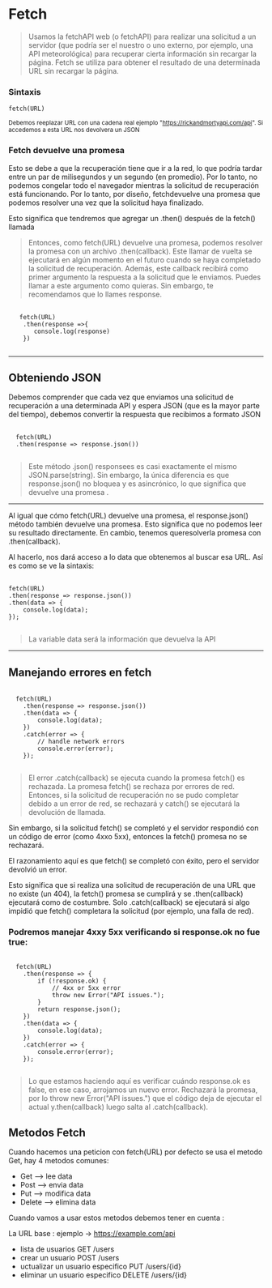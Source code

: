 

# Fetch
> Usamos la fetchAPI web (o fetchAPI) para realizar una solicitud a un servidor (que podría ser el nuestro o uno externo, por ejemplo, una API meteorológica) para recuperar cierta información sin recargar la página.
> Fetch se utiliza para obtener el resultado de una determinada URL sin recargar la página.


### Sintaxis
`fetch(URL)`

<small>Debemos reeplazar URL con una cadena real ejemplo "https://rickandmortyapi.com/api". Si accedemos a esta URL nos devolvera un JSON </small>

### Fetch devuelve una promesa
Esto se debe a que la recuperación tiene que ir a la red, lo que podría tardar entre un par de milisegundos y un segundo (en promedio). Por lo tanto, no podemos congelar todo el navegador mientras la solicitud de recuperación está funcionando.
Por lo tanto, por diseño, fetchdevuelve una promesa que podemos resolver una vez que la solicitud haya finalizado.

Esto significa que tendremos que agregar un .then() después de la fetch() llamada
> Entonces, como fetch(URL) devuelve una promesa, podemos resolver la promesa con un archivo .then(callback). Este llamar de vuelta se ejecutará en algún momento en el futuro cuando se haya completado la solicitud de recuperación.
Además, este callback recibirá como primer argumento la respuesta a la solicitud que le enviamos. Puedes llamar a este argumento como quieras. Sin embargo, te recomendamos que lo llames response.

<pre>
 <code>
   fetch(URL)
    .then(response =>{
       console.log(response)
    })
 </code>
</pre> 
*** 
## Obteniendo JSON
Debemos comprender que cada vez que enviamos una solicitud de recuperación a una determinada API y espera JSON (que es la mayor parte del tiempo), debemos convertir la respuesta que recibimos a formato JSON
<pre>
 <code>
  fetch(URL)
  .then(response => response.json())
 </code>
</pre>
> Este método .json() responsees es casi exactamente el mismo JSON.parse(string). Sin embargo, la única diferencia es que response.json() no bloquea y es asincrónico, lo que significa que devuelve una promesa .
***
Al igual que cómo fetch(URL) devuelve una promesa, el response.json() método también devuelve una promesa. Esto significa que no podemos leer su resultado directamente. En cambio, tenemos queresolverla promesa con .then(callback).

Al hacerlo, nos dará acceso a lo data que obtenemos al buscar esa URL. Así es como se ve la sintaxis:
<pre>
 <code>
fetch(URL)
.then(response => response.json())
.then(data => {
    console.log(data);
});
 </code>
</pre>
> La variable data será la información que devuelva la API
***
## Manejando errores en fetch
<pre>
 <code>
  fetch(URL)
    .then(response => response.json())
    .then(data => {
        console.log(data);
    })
    .catch(error => {
        // handle network errors
        console.error(error);
    });
 </code>
</pre>
> El error .catch(callback) se ejecuta cuando la promesa fetch() es rechazada.
La promesa fetch() se rechaza por errores de red. Entonces, si la solicitud de recuperación no se pudo completar debido a un error de red, se rechazará y catch() se ejecutará la devolución de llamada.

Sin embargo, si la solicitud fetch() se completó y el servidor respondió con un código de error (como 4xxo 5xx), entonces la fetch() promesa no se rechazará.

El razonamiento aquí es que fetch() se completó con éxito, pero el servidor devolvió un error.

Esto significa que si realiza una solicitud de recuperación de una URL que no existe (un 404), la fetch() promesa se cumplirá y se .then(callback) ejecutará como de costumbre. Solo .catch(callback) se ejecutará si algo impidió que fetch() completara la solicitud (por ejemplo, una falla de red).

### Podremos manejar 4xxy 5xx verificando si response.ok no fue  true:
<pre>
 <code>
  fetch(URL)
    .then(response => {
        if (!response.ok) {
            // 4xx or 5xx error
            throw new Error("API issues.");
        }
        return response.json();
    })
    .then(data => {
        console.log(data);
    })
    .catch(error => {
        console.error(error);
    });
 </code>
</pre>
> Lo que estamos haciendo aquí es verificar cuándo response.ok es false, en ese caso, arrojamos un nuevo error.
Rechazará la promesa, por lo throw new Error("API issues.") que el código deja de ejecutar el actual y.then(callback) luego salta al .catch(callback).

## Metodos Fetch
Cuando hacemos una peticion con fetch(URL) por defecto se usa el metodo Get, hay 4 metodos comunes:
* Get --> lee data
* Post --> envia data
* Put --> modifica data
* Delete --> elimina data

Cuando vamos a usar estos metodos debemos tener en cuenta :

La URL base : ejemplo -> https://example.com/api
* lista de usuarios GET /users
* crear un usuario POST /users
* uctualizar un usuario especifico PUT /users/{id}
* eliminar un usuario especifico DELETE /users/{id}
